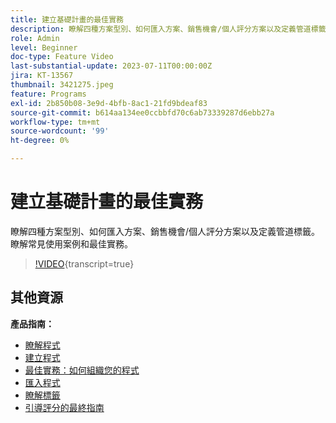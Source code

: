 ```yaml
---
title: 建立基礎計畫的最佳實務
description: 瞭解四種方案型別、如何匯入方案、銷售機會/個人評分方案以及定義管道標籤。 瞭解常見使用案例和最佳實務。
role: Admin
level: Beginner
doc-type: Feature Video
last-substantial-update: 2023-07-11T00:00:00Z
jira: KT-13567
thumbnail: 3421275.jpeg
feature: Programs
exl-id: 2b850b08-3e9d-4bfb-8ac1-21fd9bdeaf83
source-git-commit: b614aa134ee0ccbbfd70c6ab73339287d6ebb27a
workflow-type: tm+mt
source-wordcount: '99'
ht-degree: 0%

---
```


# 建立基礎計畫的最佳實務

瞭解四種方案型別、如何匯入方案、銷售機會/個人評分方案以及定義管道標籤。 瞭解常見使用案例和最佳實務。

>[!VIDEO](https://video.tv.adobe.com/v/3421275/?learn=on){transcript=true}

## 其他資源

**產品指南：**

* [瞭解程式](https://experienceleague.adobe.com/docs/marketo/using/product-docs/core-marketo-concepts/programs/creating-programs/understanding-programs.html)
* [建立程式](https://experienceleague.adobe.com/docs/marketo/using/product-docs/core-marketo-concepts/programs/creating-programs/create-a-program.html)
* [最佳實務：如何組織您的程式](https://experienceleague.adobe.com/docs/marketo/using/product-docs/core-marketo-concepts/programs/working-with-programs/best-practice-how-to-organize-your-programs.html)
* [匯入程式](https://experienceleague.adobe.com/docs/marketo/using/product-docs/core-marketo-concepts/programs/working-with-programs/import-a-program.html)
* [瞭解標籤](https://experienceleague.adobe.com/docs/marketo/using/product-docs/core-marketo-concepts/programs/working-with-programs/understanding-tags.html)
* [引導評分的最終指南](https://business.adobe.com/resources/guides/lead-scoring.html)
